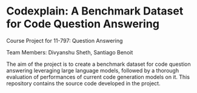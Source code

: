 # Codexplain: A Benchmark Dataset for Code Question Answering
Course Project for 11-797: Question Answering

Team Members: Divyanshu Sheth, Santiago Benoit

The aim of the project is to create a benchmark dataset for code question answering leveraging large language models, followed by a thorough evaluation of performances of current code generation models on it. This repository contains the source code developed in the project.


